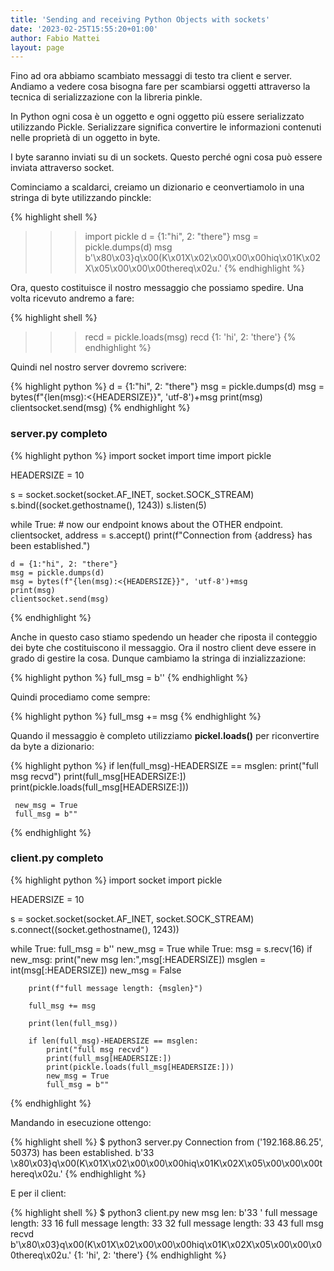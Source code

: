 ```yaml
---
title: 'Sending and receiving Python Objects with sockets'
date: '2023-02-25T15:55:20+01:00'
author: Fabio Mattei
layout: page
---
```


Fino ad ora abbiamo scambiato messaggi di testo tra client e server. Andiamo a vedere cosa bisogna fare per scambiarsi oggetti attraverso la tecnica di serializzazione con la libreria pinkle.

In Python ogni cosa è un oggetto e ogni oggetto più essere serializzato utilizzando Pickle. Serializzare significa convertire le informazioni contenuti nelle proprietà di un oggetto in byte.

I byte saranno inviati su di un sockets. Questo perché ogni cosa può essere inviata attraverso socket.

Cominciamo a scaldarci, creiamo un dizionario e ceonvertiamolo in una stringa di byte utilizzando pinckle:

{% highlight shell %}
>>> import pickle
>>> d = {1:"hi", 2: "there"}
>>> msg = pickle.dumps(d)
>>> msg
b'\x80\x03}q\x00(K\x01X\x02\x00\x00\x00hiq\x01K\x02X\x05\x00\x00\x00thereq\x02u.'
{% endhighlight %}

Ora, questo costituisce il nostro messaggio che possiamo spedire. Una volta ricevuto andremo a fare:

{% highlight shell %}
>>> recd = pickle.loads(msg)
>>> recd
{1: 'hi', 2: 'there'}
{% endhighlight %}

Quindi nel nostro server dovremo scrivere:

{% highlight python %}
d = {1:"hi", 2: "there"}
msg = pickle.dumps(d)
msg = bytes(f"{len(msg):<{HEADERSIZE}}", 'utf-8')+msg
print(msg)
clientsocket.send(msg)
{% endhighlight %}

### server.py completo

{% highlight python %}
import socket
import time
import pickle


HEADERSIZE = 10

s = socket.socket(socket.AF_INET, socket.SOCK_STREAM)
s.bind((socket.gethostname(), 1243))
s.listen(5)

while True:
    # now our endpoint knows about the OTHER endpoint.
    clientsocket, address = s.accept()
    print(f"Connection from {address} has been established.")

    d = {1:"hi", 2: "there"}
    msg = pickle.dumps(d)
    msg = bytes(f"{len(msg):<{HEADERSIZE}}", 'utf-8')+msg
    print(msg)
    clientsocket.send(msg)
{% endhighlight %}

Anche in questo caso stiamo spedendo un header che riposta il conteggio dei byte che costituiscono il messaggio. Ora il nostro client deve essere in grado di gestire la cosa. Dunque cambiamo la stringa di inzializzazione:

{% highlight python %}
full_msg = b''
{% endhighlight %}

Quindi procediamo come sempre:

{% highlight python %}
full_msg += msg
{% endhighlight %}

Quando il messaggio è completo utilizziamo **pickel.loads()** per riconvertire da byte a dizionario:

{% highlight python %}
if len(full_msg)-HEADERSIZE == msglen:
     print("full msg recvd")
     print(full_msg[HEADERSIZE:])
     print(pickle.loads(full_msg[HEADERSIZE:]))

     new_msg = True
     full_msg = b""
{% endhighlight %}

### client.py completo

{% highlight python %}
import socket
import pickle

HEADERSIZE = 10

s = socket.socket(socket.AF_INET, socket.SOCK_STREAM)
s.connect((socket.gethostname(), 1243))

while True:
    full_msg = b''
    new_msg = True
    while True:
        msg = s.recv(16)
        if new_msg:
            print("new msg len:",msg[:HEADERSIZE])
            msglen = int(msg[:HEADERSIZE])
            new_msg = False

        print(f"full message length: {msglen}")

        full_msg += msg

        print(len(full_msg))

        if len(full_msg)-HEADERSIZE == msglen:
            print("full msg recvd")
            print(full_msg[HEADERSIZE:])
            print(pickle.loads(full_msg[HEADERSIZE:]))
            new_msg = True
            full_msg = b""
{% endhighlight %}

Mandando in esecuzione ottengo:

{% highlight shell %}
$ python3 server.py
Connection from ('192.168.86.25', 50373) has been established.
b'33        \x80\x03}q\x00(K\x01X\x02\x00\x00\x00hiq\x01K\x02X\x05\x00\x00\x00thereq\x02u.'
{% endhighlight %}

E per il client:

{% highlight shell %}
$ python3 client.py
new msg len: b'33        '
full message length: 33
16
full message length: 33
32
full message length: 33
43
full msg recvd
b'\x80\x03}q\x00(K\x01X\x02\x00\x00\x00hiq\x01K\x02X\x05\x00\x00\x00thereq\x02u.'
{1: 'hi', 2: 'there'}
{% endhighlight %}
